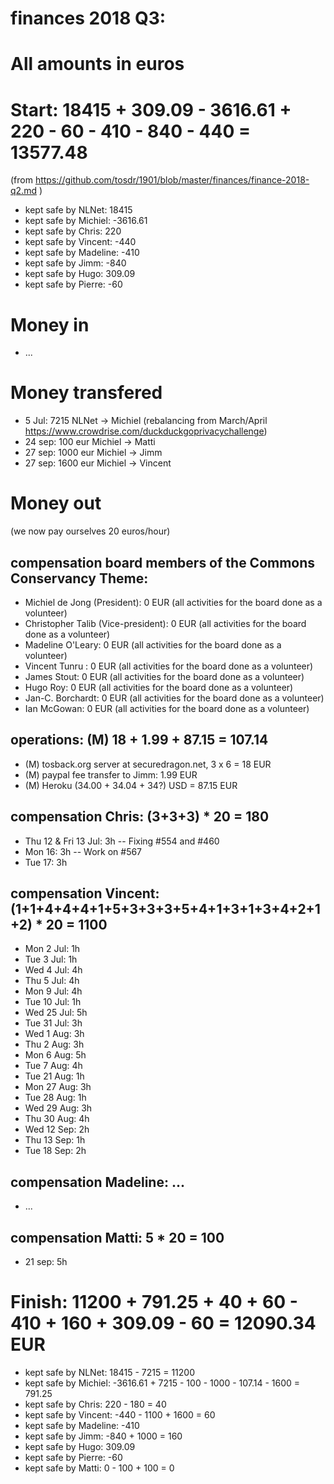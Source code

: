 # finances 2018 Q3:

# All amounts in euros
# Start: 18415 + 309.09 - 3616.61 + 220 - 60 - 410 - 840 - 440 = 13577.48

(from https://github.com/tosdr/1901/blob/master/finances/finance-2018-q2.md )

  * kept safe by NLNet: 18415
  * kept safe by Michiel: -3616.61
  * kept safe by Chris: 220
  * kept safe by Vincent: -440
  * kept safe by Madeline: -410
  * kept safe by Jimm: -840
  * kept safe by Hugo: 309.09
  * kept safe by Pierre: -60

# Money in
  * ...

# Money transfered
  * 5 Jul: 7215 NLNet -> Michiel (rebalancing from March/April https://www.crowdrise.com/duckduckgoprivacychallenge)
  * 24 sep: 100 eur Michiel -> Matti
  * 27 sep: 1000 eur Michiel -> Jimm
  * 27 sep: 1600 eur Michiel -> Vincent

# Money out

(we now pay ourselves 20 euros/hour)

## compensation board members of the Commons Conservancy Theme:
  * Michiel de Jong (President):		0 EUR (all activities for the board done as a volunteer)
  * Christopher Talib (Vice-president):	0 EUR (all activities for the board done as a volunteer)
  * Madeline O'Leary:				0 EUR (all activities for the board done as a volunteer)
  * Vincent Tunru :				0 EUR (all activities for the board done as a volunteer)
  * James Stout:				0 EUR (all activities for the board done as a volunteer)
  * Hugo Roy:					0 EUR (all activities for the board done as a volunteer)
  * Jan-C. Borchardt:				0 EUR (all activities for the board done as a volunteer)
  * Ian McGowan:				0 EUR (all activities for the board done as a volunteer)
   
## operations: (M) 18 + 1.99 + 87.15 = 107.14
  * (M) tosback.org server at securedragon.net, 3 x 6 = 18 EUR
  * (M) paypal fee transfer to Jimm: 1.99 EUR
  * (M) Heroku (34.00 + 34.04 + 34?) USD = 87.15 EUR

## compensation Chris: (3+3+3) * 20 = 180
  * Thu 12 & Fri 13 Jul: 3h -- Fixing #554 and #460
  * Mon 16: 3h -- Work on #567
  * Tue 17: 3h 

## compensation Vincent: (1+1+4+4+4+1+5+3+3+3+5+4+1+3+1+3+4+2+1+2) * 20 = 1100
  * Mon 2 Jul: 1h
  * Tue 3 Jul: 1h
  * Wed 4 Jul: 4h
  * Thu 5 Jul: 4h
  * Mon 9 Jul: 4h
  * Tue 10 Jul: 1h
  * Wed 25 Jul: 5h
  * Tue 31 Jul: 3h
  * Wed 1 Aug: 3h
  * Thu 2 Aug: 3h
  * Mon 6 Aug: 5h
  * Tue 7 Aug: 4h
  * Tue 21 Aug: 1h
  * Mon 27 Aug: 3h
  * Tue 28 Aug: 1h
  * Wed 29 Aug: 3h
  * Thu 30 Aug: 4h
  * Wed 12 Sep: 2h
  * Thu 13 Sep: 1h
  * Tue 18 Sep: 2h

## compensation Madeline: ...
  * ...

## compensation Matti: 5 * 20 = 100
  * 21 sep: 5h

# Finish: 11200 + 791.25 + 40 + 60 - 410 + 160 + 309.09 - 60 = 12090.34 EUR
* kept safe by NLNet: 18415 - 7215 = 11200
* kept safe by Michiel: -3616.61 + 7215 - 100 - 1000 - 107.14 - 1600 = 791.25
* kept safe by Chris: 220 - 180 = 40
* kept safe by Vincent: -440 - 1100 + 1600 = 60
* kept safe by Madeline: -410
* kept safe by Jimm: -840 + 1000 = 160
* kept safe by Hugo: 309.09
* kept safe by Pierre: -60
* kept safe by Matti: 0 - 100 + 100 = 0
